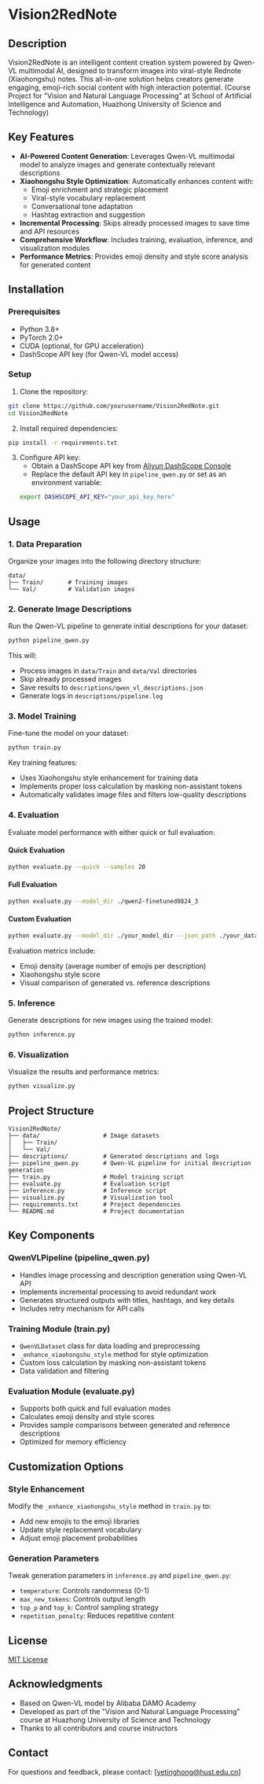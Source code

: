 # Vision2RedNote

## Description

Vision2RedNote is an intelligent content creation system powered by Qwen-VL multimodal AI, designed to transform images into viral-style Rednote (Xiaohongshu) notes. This all-in-one solution helps creators generate engaging, emoji-rich social content with high interaction potential. (Course Project for "Vision and Natural Language Processing" at School of Artificial Intelligence and Automation, Huazhong University of Science and Technology)

## Key Features

- **AI-Powered Content Generation**: Leverages Qwen-VL multimodal model to analyze images and generate contextually relevant descriptions
- **Xiaohongshu Style Optimization**: Automatically enhances content with:
  - Emoji enrichment and strategic placement
  - Viral-style vocabulary replacement
  - Conversational tone adaptation
  - Hashtag extraction and suggestion
- **Incremental Processing**: Skips already processed images to save time and API resources
- **Comprehensive Workflow**: Includes training, evaluation, inference, and visualization modules
- **Performance Metrics**: Provides emoji density and style score analysis for generated content

## Installation

### Prerequisites

- Python 3.8+
- PyTorch 2.0+
- CUDA (optional, for GPU acceleration)
- DashScope API key (for Qwen-VL model access)

### Setup

1. Clone the repository:
```bash
git clone https://github.com/yourusername/Vision2RedNote.git
cd Vision2RedNote
```

2. Install required dependencies:
```bash
pip install -r requirements.txt
```

3. Configure API key:
   - Obtain a DashScope API key from [Aliyun DashScope Console](https://bailian.console.aliyun.com)
   - Replace the default API key in `pipeline_qwen.py` or set as an environment variable:
   ```bash
   export DASHSCOPE_API_KEY="your_api_key_here"
   ```

## Usage

### 1. Data Preparation

Organize your images into the following directory structure:
```
data/
├── Train/       # Training images
└── Val/         # Validation images
```

### 2. Generate Image Descriptions

Run the Qwen-VL pipeline to generate initial descriptions for your dataset:
```bash
python pipeline_qwen.py
```

This will:
- Process images in `data/Train` and `data/Val` directories
- Skip already processed images
- Save results to `descriptions/qwen_vl_descriptions.json`
- Generate logs in `descriptions/pipeline.log`

### 3. Model Training

Fine-tune the model on your dataset:
```bash
python train.py
```

Key training features:
- Uses Xiaohongshu style enhancement for training data
- Implements proper loss calculation by masking non-assistant tokens
- Automatically validates image files and filters low-quality descriptions

### 4. Evaluation

Evaluate model performance with either quick or full evaluation:

#### Quick Evaluation
```bash
python evaluate.py --quick --samples 20
```

#### Full Evaluation
```bash
python evaluate.py --model_dir ./qwen2-finetuned0824_3
```

#### Custom Evaluation
```bash
python evaluate.py --model_dir ./your_model_dir --json_path ./your_data.json --quick
```

Evaluation metrics include:
- Emoji density (average number of emojis per description)
- Xiaohongshu style score
- Visual comparison of generated vs. reference descriptions

### 5. Inference

Generate descriptions for new images using the trained model:
```bash
python inference.py
```

### 6. Visualization

Visualize the results and performance metrics:
```bash
python visualize.py
```

## Project Structure

```
Vision2RedNote/
├── data/                  # Image datasets
│   ├── Train/
│   └── Val/
├── descriptions/          # Generated descriptions and logs
├── pipeline_qwen.py       # Qwen-VL pipeline for initial description generation
├── train.py               # Model training script
├── evaluate.py            # Evaluation script
├── inference.py           # Inference script
├── visualize.py           # Visualization tool
├── requirements.txt       # Project dependencies
└── README.md              # Project documentation
```

## Key Components

### QwenVLPipeline (pipeline_qwen.py)
- Handles image processing and description generation using Qwen-VL API
- Implements incremental processing to avoid redundant work
- Generates structured outputs with titles, hashtags, and key details
- Includes retry mechanism for API calls

### Training Module (train.py)
- `QwenVLDataset` class for data loading and preprocessing
- `_enhance_xiaohongshu_style` method for style optimization
- Custom loss calculation by masking non-assistant tokens
- Data validation and filtering

### Evaluation Module (evaluate.py)
- Supports both quick and full evaluation modes
- Calculates emoji density and style scores
- Provides sample comparisons between generated and reference descriptions
- Optimized for memory efficiency

## Customization Options

### Style Enhancement
Modify the `_enhance_xiaohongshu_style` method in `train.py` to:
- Add new emojis to the emoji libraries
- Update style replacement vocabulary
- Adjust emoji placement probabilities

### Generation Parameters
Tweak generation parameters in `inference.py` and `pipeline_qwen.py`:
- `temperature`: Controls randomness (0-1)
- `max_new_tokens`: Controls output length
- `top_p` and `top_k`: Control sampling strategy
- `repetition_penalty`: Reduces repetitive content

## License

[MIT License](LICENSE)

## Acknowledgments

- Based on Qwen-VL model by Alibaba DAMO Academy
- Developed as part of the "Vision and Natural Language Processing" course at Huazhong University of Science and Technology
- Thanks to all contributors and course instructors

## Contact

For questions and feedback, please contact: [yetinghong@hust.edu.cn]
